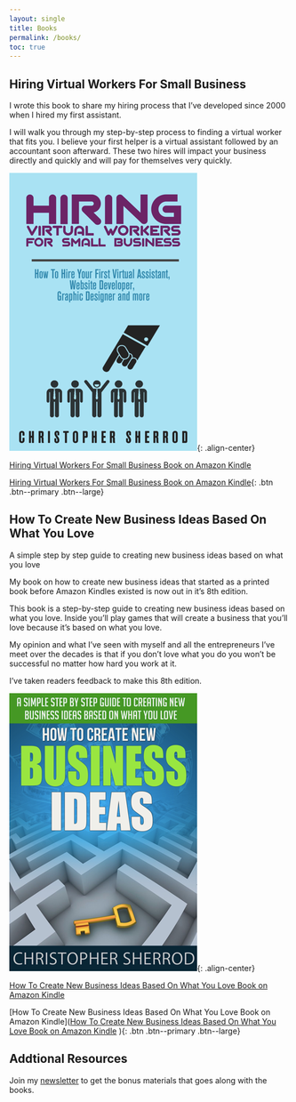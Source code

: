 ```yaml
---
layout: single
title: Books
permalink: /books/
toc: true
---
```

## Hiring Virtual Workers For Small Business
I wrote this book to share my hiring process that I’ve developed since 2000 when I hired my first assistant. 

I will walk you through my step-by-step process to finding a virtual worker that fits you. I believe your first helper is a virtual assistant followed by an accountant soon afterward. These two hires will impact your business directly and quickly and will pay for themselves very quickly.

[![Hiring Virtual Workers For Small Business on Amazon Kindle](/assets/images/books/Hiring-Virtual-Workers.webp)](https://amzn.to/2FvAxx9){: .align-center}

[Hiring Virtual Workers For Small Business Book on Amazon Kindle](https://amzn.to/2FvAxx9)

[Hiring Virtual Workers For Small Business Book on Amazon Kindle](https://amzn.to/2FvAxx9){: .btn .btn--primary .btn--large}

## How To Create New Business Ideas Based On What You Love
A simple step by step guide to creating new business ideas based on what you love

My book on how to create new business ideas that started as a printed book before Amazon Kindles existed is now out in it’s 8th edition.

This book is a step-by-step guide to creating new business ideas based on what you love. Inside you’ll play games that will create a business that you’ll love because it’s based on what you love.

My opinion and what I’ve seen with myself and all the entrepreneurs I’ve meet over the decades is that if you don’t love what you do you won’t be successful no matter how hard you work at it.

I’ve taken readers feedback to make this 8th edition.

[![How To Create New Business Ideas Based On What You Love Book on Amazon Kindle](/assets/images/books/How-To-Create-New-Business-Ideas.webp)](https://amzn.to/2FvAxx9){: .align-center}

[How To Create New Business Ideas Based On What You Love Book on Amazon Kindle](https://amzn.to/3oZlRrW)

[How To Create New Business Ideas Based On What You Love Book on Amazon Kindle]([How To Create New Business Ideas Based On What You Love Book on Amazon Kindle](https://amzn.to/3oZlRrW)
){: .btn .btn--primary .btn--large}

## Addtional Resources
Join my [newsletter](https://christophersherrod.com/newsletter/) to get the bonus materials that goes along with the books.
